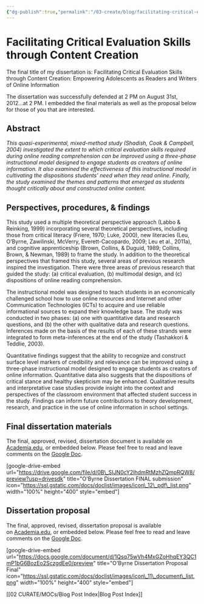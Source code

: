 ```yaml
---
{"dg-publish":true,"permalink":"/03-create/blog/facilitating-critical-evaluation-skills-through-content-creation/","title":"Facilitating Critical Evaluation Skills through Content Creation: Empowering Adolescents as Readers and Writers of Online Information","tags":["critical-literacy","new-literacies","online-content-construction"]}
---
```


# Facilitating Critical Evaluation Skills through Content Creation

The final title of my dissertation is: Facilitating Critical Evaluation Skills through Content Creation: Empowering Adolescents as Readers and Writers of Online Information 

The dissertation was successfully defended at 2 PM on August 31st, 2012...at 2 PM. I embedded the final materials as well as the proposal below for those of you that are interested.

## Abstract

_This quasi-experimental, mixed-method study (Shadish, Cook & Campbell, 2004) investigated the extent to which critical evaluation skills required during online reading comprehension can be improved using a three-phase instructional model designed to engage students as creators of online information. It also examined the effectiveness of this instructional model in cultivating the dispositions students’ need when they read online. Finally, the study examined the themes and patterns that emerged as students thought critically about and constructed online content._

## Perspectives, procedures, & findings

This study used a multiple theoretical perspective approach (Labbo & Reinking, 1999) incorporating several theoretical perspectives, including those from critical literacy (Friere, 1970; Luke, 2000), new literacies (Leu, O’Byrne, Zawilinski, McVerry, Everett-Cacopardo, 2009; Leu et al., 2011a), and cognitive apprenticeship (Brown, Collins, & Duguid, 1989; Collins, Brown, & Newman, 1989) to frame the study. In addition to the theoretical perspectives that framed this study, several areas of previous research inspired the investigation. There were three areas of previous research that guided the study: (a) critical evaluation, (b) multimodal design, and (c) dispositions of online reading comprehension.

The instructional model was designed to teach students in an economically challenged school how to use online resources and Internet and other Communication Technologies (ICTs) to acquire and use reliable informational sources to expand their knowledge base. The study was conducted in two phases: (a) one with quantitative data and research questions, and (b) the other with qualitative data and research questions. Inferences made on the basis of the results of each of these strands were integrated to form meta-inferences at the end of the study (Tashakkori & Teddlie, 2003).

Quantitative findings suggest that the ability to recognize and construct surface level markers of credibility and relevance can be improved using a three-phase instructional model designed to engage students as creators of online information. Quantitative data also suggests that the dispositions of critical stance and healthy skepticism may be enhanced. Qualitative results and interpretative case studies provide insight into the context and perspectives of the classroom environment that affected student success in the study. Findings can inform future contributions to theory development, research, and practice in the use of online information in school settings.

## Final dissertation materials

The final, approved, revised, dissertation document is available on [Academia.edu](https://www.academia.edu/1974482/Facilitating_Critical_Evaluation_Skills_through_Content_Creation_Empowering_Adolescents_as_Readers_and_Writers_of_Online_Information), or embedded below. Please feel free to read and leave comments on the [Google Doc](https://drive.google.com/file/d/0B_SIJN0cY2IhdmRtMzhZQmpRQW8/edit?usp=sharing).

\[google-drive-embed url="https://drive.google.com/file/d/0B\_SIJN0cY2IhdmRtMzhZQmpRQW8/preview?usp=drivesdk" title="O'Byrne Dissertation FINAL submission" icon="https://ssl.gstatic.com/docs/doclist/images/icon\_12\_pdf\_list.png" width="100%" height="400" style="embed"\]

## Dissertation proposal

The final, approved, revised, dissertation proposal is available on [Academia.edu](http://www.scribd.com/doc/30954744/Facilitating-critical-evaluation-skills-through-content-creation-Empowering-Adolescents-as-readers-and-writers-of-online-information), or embedded below. Please feel free to read and leave comments on the [Google Doc](https://docs.google.com/document/d/1Qsq75wVh4MxGZoHhqEY3QC1mP1bG6BozEo2SczgdEe0/edit?usp=sharing).

\[google-drive-embed url="https://docs.google.com/document/d/1Qsq75wVh4MxGZoHhqEY3QC1mP1bG6BozEo2SczgdEe0/preview" title="O'Byrne Dissertation Proposal Final" icon="https://ssl.gstatic.com/docs/doclist/images/icon\_11\_document\_list.png" width="100%" height="400" style="embed"\]

[[02 CURATE/MOCs/Blog Post Index\|Blog Post Index]]
